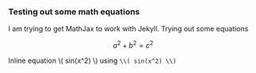 ### Testing out some math equations
I am trying to get MathJax to work with Jekyll. Trying out some equations

$$a^2 + b^2 = c^2$$

Inline equation \\( sin(x^2) \\) using `\\( sin(x^2) \\)`
